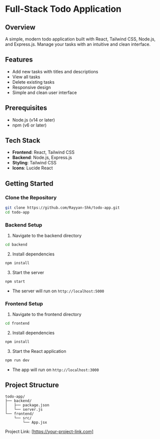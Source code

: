 # Full-Stack Todo Application

## Overview
A simple, modern todo application built with React, Tailwind CSS, Node.js, and Express.js. Manage your tasks with an intuitive and clean interface.

## Features
- Add new tasks with titles and descriptions
- View all tasks
- Delete existing tasks
- Responsive design
- Simple and clean user interface

## Prerequisites
- Node.js (v14 or later)
- npm (v6 or later)

## Tech Stack
- **Frontend**: React, Tailwind CSS
- **Backend**: Node.js, Express.js
- **Styling**: Tailwind CSS
- **Icons**: Lucide React

## Getting Started

### Clone the Repository
```bash
git clone https://github.com/Rayyan-Shk/todo-app.git
cd todo-app
```

### Backend Setup
1. Navigate to the backend directory
```bash
cd backend
```

2. Install dependencies
```bash
npm install
```

3. Start the server
```bash
npm start
```
- The server will run on `http://localhost:5000`

### Frontend Setup
1. Navigate to the frontend directory
```bash
cd frontend
```

2. Install dependencies
```bash
npm install
```

3. Start the React application
```bash
npm run dev
```
- The app will run on `http://localhost:3000`

## Project Structure
```
todo-app/
├── backend/
│   ├── package.json
│   └── server.js
└── frontend/
    └── src/
        └── App.jsx
```

Project Link: [https://your-project-link.com]